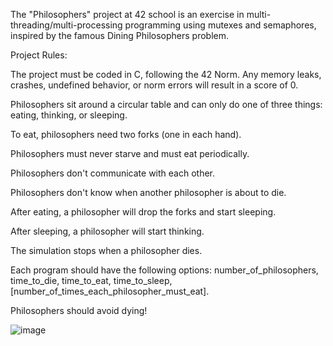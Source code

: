 The "Philosophers" project at 42 school is an exercise in multi-threading/multi-processing programming using mutexes and semaphores, inspired by the famous Dining Philosophers problem. 

Project Rules:

The project must be coded in C, following the 42 Norm. Any memory leaks, crashes, undefined behavior, or norm errors will result in a score of 0.

Philosophers sit around a circular table and can only do one of three things: eating, thinking, or sleeping.

To eat, philosophers need two forks (one in each hand).

Philosophers must never starve and must eat periodically.

Philosophers don't communicate with each other.

Philosophers don't know when another philosopher is about to die.

After eating, a philosopher will drop the forks and start sleeping.

After sleeping, a philosopher will start thinking.

The simulation stops when a philosopher dies.

Each program should have the following options: number_of_philosophers, time_to_die, time_to_eat, time_to_sleep, 
[number_of_times_each_philosopher_must_eat].

Philosophers should avoid dying!

![image](https://github.com/user-attachments/assets/61a337c6-52ff-4e8f-8005-a5013a86455e)



